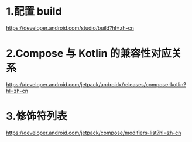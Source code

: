 # 1.配置 build
https://developer.android.com/studio/build?hl=zh-cn</br>

# 2.Compose 与 Kotlin 的兼容性对应关系
https://developer.android.com/jetpack/androidx/releases/compose-kotlin?hl=zh-cn</br>

# 3.修饰符列表
https://developer.android.com/jetpack/compose/modifiers-list?hl=zh-cn</br>

